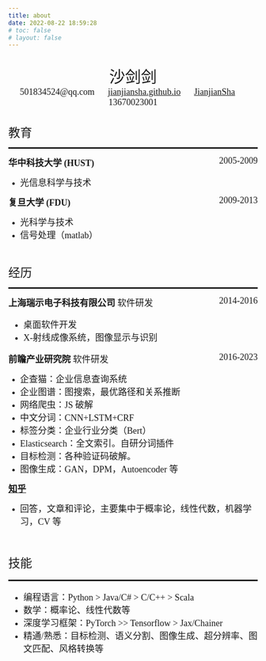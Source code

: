 ```yaml
---
title: about
date: 2022-08-22 18:59:28
# toc: false
# layout: false
---
```



<script src="https://kit.fontawesome.com/fff3aa0c8a.js" crossorigin="anonymous"></script>

<br/>

<div align='center'>
<font face="Fontin SmallCaps" size="6">沙剑剑</font>
</div>


<center>
<font face="LMSans12" size="4"><i class="fa-solid fa-envelope"></i> 501834524@qq.com &emsp; <i class="fa-solid fa-link"></i> <a href='https://jianjiansha.github.io/'>jianjiansha.github.io</a> &emsp; <i class="fa-brands fa-github"></i> <a href='https://github.com/JianjianSha'>JianjianSha</a> &emsp; <i class="fa-solid fa-phone"></i> 13670023001</font>
</center>

<br/>

<font face='Fontin SmallCaps' size="5"><i class="fa-solid fa-graduation-cap"></i> 教育</font>

<!-- <hr> -->
<hr style="border-top: 2px solid; width: 100%;">

<div><font face='TeXGyreTermes' size='4.5'><b>华中科技大学 (HUST)</b><span style="float:right;">2005-2009</span></font> </div>

- <font face='TeXGyreTermes' size='4'>光信息科学与技术</font>

<div><font face='TeXGyreTermes' size='4.5'><b>复旦大学 (FDU)</b><span style="float:right;">2009-2013</span></font> </div>

- <font face='TeXGyreTermes' size='4'>光科学与技术</font>
- <font face='TeXGyreTermes' size='4'>信号处理（matlab）</font>

<br/>

<font face='Fontin SmallCaps' size="5"><i class="fa-solid fa-user-group"></i> 经历</font>

<!-- <hr> -->
<hr style="border-top: 2px solid; width: 100%;">


<div><font face='TeXGyreTermes' size='4.5'><b>上海瑞示电子科技有限公司</b> 软件研发<span style="float:right;">2014-2016</span></font></div>

<font face='TeXGyreTermes' size='4'>

- 桌面软件开发
- X-射线成像系统，图像显示与识别

</font>

<div><font face='TeXGyreTermes' size='4.5'><b>前瞻产业研究院</b> 软件研发<span style="float:right;">2016-2023</span></font></div>

- <font face='TeXGyreTermes' size='4'>企查猫：企业信息查询系统</font>
- <font face='TeXGyreTermes' size='4'>企业图谱：图搜索，最优路径和关系推断</font>
- <font face='TeXGyreTermes' size='4'>网络爬虫：JS 破解</font>
- <font face='TeXGyreTermes' size='4'>中文分词：CNN+LSTM+CRF</font>
- <font face='TeXGyreTermes' size='4'>标签分类：企业行业分类（Bert）</font>
- <font face='TeXGyreTermes' size='4'>Elasticsearch：全文索引。自研分词插件</font>
- <font face='TeXGyreTermes' size='4'>目标检测：各种验证码破解。</font>
- <font face='TeXGyreTermes' size='4'>图像生成：GAN，DPM，Autoencoder 等</font>

<div><font face='TeXGyreTermes' size='4.5'><b><a href="https://www.zhihu.com/people/tsukaookami">知乎</a></b></font></div>

- <font face='TeXGyreTermes' size='4'>回答，文章和评论，主要集中于概率论，线性代数，机器学习，CV 等<font>


<br/>

<font face='Fontin SmallCaps' size="5"><i class="fa-solid fa-gears"></i> 技能</font>

<!-- <hr> -->
<hr style="border-top: 2px solid; width: 100%;">

- <font face='TeXGyreTermes' size='4'>编程语言：Python > Java/C# > C/C++ > Scala</font>
- <font face='TeXGyreTermes' size='4'>数学：概率论、线性代数等</font>
- <font face='TeXGyreTermes' size='4'>深度学习框架：PyTorch >> Tensorflow > Jax/Chainer</font>
- <font face='TeXGyreTermes' size='4'>精通/熟悉：目标检测、语义分割、图像生成、超分辨率、图文匹配、风格转换等</font>
